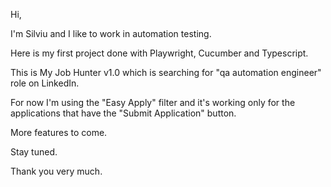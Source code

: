 
Hi, 

I'm Silviu and I like to work in automation testing.

Here is my first project done with Playwright, Cucumber and Typescript.

This is My Job Hunter v1.0 which is searching for "qa automation engineer" role on LinkedIn.

For now I'm using the "Easy Apply" filter and it's working only for the applications that have the "Submit Application" button.

More features to come.

Stay tuned.

Thank you very much.
